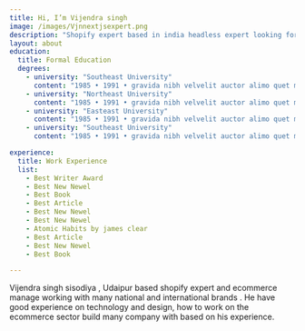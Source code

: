 ```yaml
---
title: Hi, I’m Vijendra singh
image: /images/Vjnnextjsexpert.png
description: "Shopify expert based in india headless expert looking for job"
layout: about
education:
  title: Formal Education
  degrees:
    - university: "Southeast University"
      content: "1985 • 1991 • gravida nibh velvelit auctor alimo quet menean solli"
    - university: "Northeast University"
      content: "1985 • 1991 • gravida nibh velvelit auctor alimo quet menean solli"
    - university: "Easteast University"
      content: "1985 • 1991 • gravida nibh velvelit auctor alimo quet menean solli"
    - university: "Southeast University"
      content: "1985 • 1991 • gravida nibh velvelit auctor alimo quet menean solli"  

experience:
  title: Work Experience
  list:
    - Best Writer Award
    - Best New Newel
    - Best Book
    - Best Article
    - Best New Newel
    - Best New Newel
    - Atomic Habits by james clear
    - Best Article
    - Best New Newel
    - Best Book

---
```


Vijendra singh sisodiya , Udaipur based shopify expert and ecommerce manage working with many national and international brands .
He have good experience on technology and design, how to work on the ecommerce sector build many company with based on his experience.

